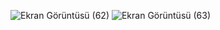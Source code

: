 ![Ekran Görüntüsü (62)](https://user-images.githubusercontent.com/66293052/147314526-1d8e20bc-437e-408c-801a-12eaa918bbba.png)
![Ekran Görüntüsü (63)](https://user-images.githubusercontent.com/66293052/147314531-804e7a7e-3812-49e5-819e-df6275fedcd2.png)
